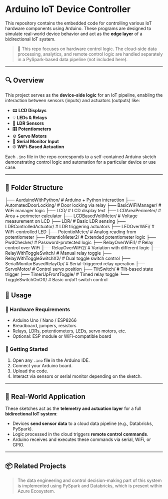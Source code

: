 # Arduino IoT Device Controller

This repository contains the embedded code for controlling various IoT hardware components using Arduino. These programs are designed to simulate real-world device behavior and act as the **edge layer** of a bidirectional IoT system.

> 🔧 This repo focuses on hardware control logic. The cloud-side data processing, analytics, and remote control logic are handled separately in a PySpark-based data pipeline (not included here).

---

## 🔍 Overview

This project serves as the **device-side logic** for an IoT pipeline, enabling the interaction between sensors (inputs) and actuators (outputs) like:

- 📟 **LCD Displays**
- 💡 **LEDs & Relays**
- 🔆 **LDR Sensors**
- 🎛️ **Potentiometers**
- ⚙️ **Servo Motors**
- 🧠 **Serial Monitor Input**
- 🌐 **WiFi-Based Actuation**

Each `.ino` file in the repo corresponds to a self-contained Arduino sketch demonstrating control logic and automation for a particular device or use case.

---

## 📁 Folder Structure

├── AurduinoWithPython/ # Arduino + Python interaction
├── AutomatedDoorLocking/ # Door locking via relay
├── BasicWiFiManager/ # WiFi manager logic
├── LCD/ # LCD display text
├── LCDAreaPerimeter/ # Area + perimeter calculator
├── LCDBasedVoltMeter/ # Voltage measurement on LCD
├── LDR/ # Basic LDR sensing
├── LDRControlledActuator/ # LDR triggering actuators
├── LEDOverWiFi/ # WiFi-controlled LED
├── PotentioMeter/ # Analog reading from potentiometer
├── PotentioMeter2/ # Extended potentiometer logic
├── PwdChecker/ # Password-protected logic
├── RelayOverWiFi1/ # Relay control over WiFi
├── RelayOverWiFi2/ # Variation with different logic
├── RelayWithToggleSwitch/ # Manual relay toggle
├── RelayWithToggleSwitchX2/ # Dual toggle switch control
├── SerialMonitorBasedRelayOp/ # Serial-triggered relay operation
├── ServoMotor/ # Control servo position
├── TiltSwitch/ # Tilt-based state trigger
├── TimerUpFrontToggle/ # Timed relay toggle
└── ToggleSwitchOnOff/ # Basic on/off switch control

## 🚀 Usage

### 🔌 Hardware Requirements

- Arduino Uno / Nano / ESP8266
- Breadboard, jumpers, resistors
- Relays, LDRs, potentiometers, LEDs, servo motors, etc.
- Optional: ESP module or WiFi-compatible board

### 🧪 Getting Started

1. Open any `.ino` file in the Arduino IDE.
2. Connect your Arduino board.
3. Upload the code.
4. Interact via sensors or serial monitor depending on the sketch.

---

## 🔄 Real-World Application

These sketches act as the **telemetry and actuation layer** for a full **bidirectional IoT system**:

- Devices **send sensor data** to a cloud data pipeline (e.g., Databricks, PySpark).
- Logic processed in the cloud triggers **remote control commands**.
- Arduino receives and executes these commands via serial, WiFi, or GPIO.

---

## 📦 Related Projects

> The data engineering and control decision-making part of this system is implemented using PySpark and Databricks, which is present within Azure Ecosystem.
